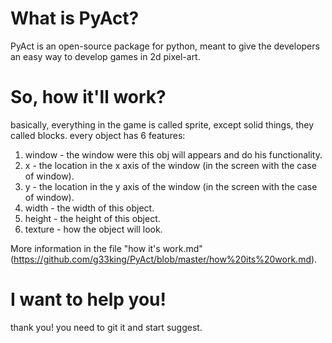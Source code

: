 # What is PyAct?
PyAct is an open-source package for python, meant to give the developers an easy way to develop games in 2d pixel-art.

# So, how it'll work?
basically, everything in the game is called sprite, except solid things, they called blocks.
every object has 6 features:
1. window - the window were this obj will appears and do his functionality.
2. x - the location in the x axis of the window (in the screen with the case of window).
3. y - the location in the y axis of the window (in the screen with the case of window).
4. width - the width of this object.
5. height - the height of this object.
6. texture - how the object will look.

More information in the file "how it's work.md"(https://github.com/g33king/PyAct/blob/master/how%20its%20work.md).

# I want to help you!
thank you!
you need to git it and start suggest.
